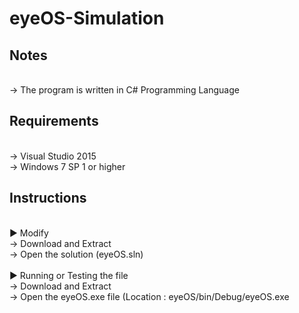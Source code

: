 # eyeOS-Simulation

## Notes
<br>→ The program is written in C# Programming Language
<br>
## Requirements
<br>→ Visual Studio 2015
<br>→ Windows 7 SP 1 or higher
<br>
## Instructions
<br>► Modify
<br>  → Download and Extract
<br>  → Open the solution (eyeOS.sln)<br>
<br>► Running or Testing the file
<br>  → Download and Extract
<br>  → Open the eyeOS.exe file (Location : eyeOS/bin/Debug/eyeOS.exe
